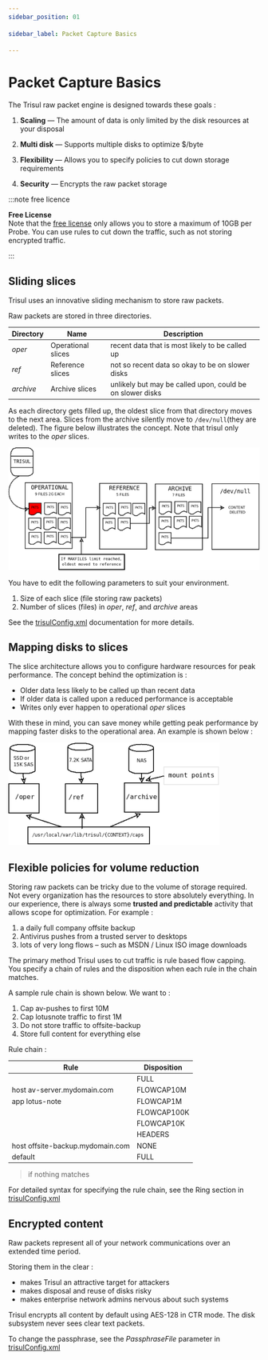 ```yaml
---
sidebar_position: 01

sidebar_label: Packet Capture Basics

---
```


# Packet Capture Basics

The Trisul raw packet engine is designed towards these goals :

1. **Scaling** — The amount of data is only limited by the disk resources at your disposal

2. **Multi disk** — Supports multiple disks to optimize $/byte

3. **Flexibility** — Allows you to specify policies to cut down storage requirements

4. **Security** — Encrypts the raw packet storage

:::note free licence

**Free License**  
Note that the [free license](https://trisul.org/free) only allows you to store a maximum of 10GB per Probe. You can use rules to cut down the traffic, such as not storing encrypted traffic.

:::

## Sliding slices

Trisul uses an innovative sliding mechanism to store raw packets.

Raw packets are stored in three directories.

| Directory | Name               | Description                                               |
| --------- | ------------------ | --------------------------------------------------------- |
| *oper*    | Operational slices | recent data that is most likely to be called up           |
| *ref*     | Reference slices   | not so recent data so okay to be on slower disks          |
| *archive* | Archive slices     | unlikely but may be called upon, could be on slower disks |

As each directory gets filled up, the oldest slice from that directory 
moves to the next area. Slices from the archive silently move to `/dev/null`(they are deleted). The figure below illustrates the concept. Note that trisul only writes to the *oper* slices.

![](images/fullcontent.png)

You have to edit the following parameters to suit your environment.

1. Size of each slice (file storing raw packets)
2. Number of slices (files) in *oper*, *ref*, and *archive* areas

See the [trisulConfig.xml](/docs/ref/trisulconfig) documentation for more details.

## Mapping disks to slices

The slice architecture allows you to configure hardware resources for peak performance. The concept behind the optimization is :

- Older data less likely to be called up than recent data
- If older data is called upon a reduced performance is acceptable
- Writes only ever happen to operational *oper* slices

With these in mind, you can save money while getting peak performance
 by mapping faster disks to the operational area. An example is shown 
below :

![](images/fullcontentdisk.png)

## Flexible policies for volume reduction

Storing raw packets can be tricky due to the volume of storage 
required. Not every organization has the resources to store absolutely 
everything. In our experience, there is always some **trusted and predictable** activity that allows scope for optimization. For example :

1. a daily full company offsite backup
2. Antivirus pushes from a trusted server to desktops
3. lots of very long flows – such as MSDN / Linux ISO image downloads

The primary method Trisul uses to cut traffic is rule based flow 
capping. You specify a chain of rules and the disposition when each rule
 in the chain matches.

A sample rule chain is shown below. We want to :

1. Cap av-pushes to first 10M
2. Cap lotusnote traffic to first 1M
3. Do not store traffic to offsite-backup
4. Store full content for everything else

Rule chain :

| Rule                             | Disposition |
| -------------------------------- | ----------- |
|                                  | FULL        |
| host av-server.mydomain.com      | FLOWCAP10M  |
| app lotus-note                   | FLOWCAP1M   |
|                                  | FLOWCAP100K |
|                                  | FLOWCAP10K  |
|                                  | HEADERS     |
| host offsite-backup.mydomain.com | NONE        |
| default                          | FULL        |

> if nothing matches

For detailed syntax for specifying the rule chain, see the Ring section in [trisulConfig.xml](/docs/ref/trisulconfig#ring)

## Encrypted content

Raw packets represent all of your network communications over an extended time period.

Storing them in the clear :

- makes Trisul an attractive target for attackers
- makes disposal and reuse of disks risky
- makes enterprise network admins nervous about such systems

Trisul encrypts all content by default using AES-128 in CTR mode. The disk subsystem never sees clear text packets.

To change the passphrase, see the *PassphraseFile* parameter in [trisulConfig.xml](/docs/ref/trisulconfig#ring)
